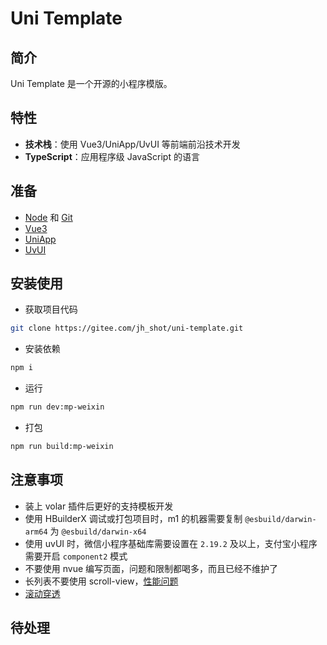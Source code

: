 # Uni Template

## 简介

Uni Template 是一个开源的小程序模版。

## 特性

- **技术栈**：使用 Vue3/UniApp/UvUI 等前端前沿技术开发
- **TypeScript**：应用程序级 JavaScript 的语言

## 准备

- [Node](http://nodejs.org/) 和 [Git](https://git-scm.com/)
- [Vue3](https://v3.cn.vuejs.org/guide/introduction.html)
- [UniApp](https://uniapp.dcloud.io/)
- [UvUI](https://www.uvui.cn/)

## 安装使用

- 获取项目代码

```bash
git clone https://gitee.com/jh_shot/uni-template.git
```

- 安装依赖

```bash
npm i
```

- 运行

```bash
npm run dev:mp-weixin
```

- 打包

```bash
npm run build:mp-weixin
```

## 注意事项

- 装上 volar 插件后更好的支持模板开发
- 使用 HBuilderX 调试或打包项目时，m1 的机器需要复制 `@esbuild/darwin-arm64` 为 `@esbuild/darwin-x64`
- 使用 uvUI 时，微信小程序基础库需要设置在 `2.19.2` 及以上，支付宝小程序需要开启 `component2` 模式
- 不要使用 nvue 编写页面，问题和限制都喝多，而且已经不维护了
- 长列表不要使用 scroll-view，[性能问题](http://z6b.cn/1jxwS)
- [滚动穿透](http://z6b.cn/utbko)

## 待处理

